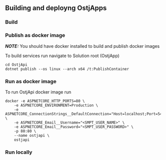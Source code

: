 ## Building and deployng OstjApps

### Build

### Publish as docker image
**_NOTE:_** You should have docker installed to build and publish docker images

To build services run navigate to Solution root (OstjApp)
```
cd OstjApi
dotnet publish --os linux --arch x64 /t:PublishContainer
```

### Run as docker image
To run OstjApi docker image run 
```
docker -e ASPNETCORE_HTTP_PORTS=80 \
    -e ASPNETCORE_ENVIRONMENT=Production \
    -e ASPNETCORE_ConnectionStrings__DefaultConnection="Host=localhost;Port=5432;Database=ostjdb;Username=ostjsvc;Password=ostjsvc!" \
    -e ASPNETCORE_Email__Username="<SMPT_USER_NAME>" \
    -e ASPNETCORE_Email__Password="<SMPT_USER_PASSWORD>" \
    -p 80:80 \
    --name ostjapi \
    ostjapi
```

### Run locally